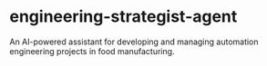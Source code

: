 # engineering-strategist-agent
An AI-powered assistant for developing and managing automation engineering projects in food manufacturing.
